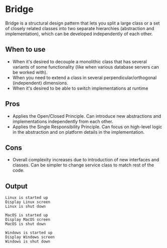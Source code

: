 # Bridge

Bridge is a structural design pattern that lets you split a large class or a set of closely related classes into two separate hierarchies (abstraction and implementation), which can be developed independently of each other.

## When to use

* When it's desired to decouple a monolithic class that has several variants of some functionality (like when various database servers can be worked with).
* When you need to extend a class in several perpendicular/orthogonal (independent) dimensions.
* When it's desired to be able to switch implementations at runtime

## Pros

* Applies the Open/Closed Principle. Can introduce new abstractions and implementations independently from each other.
* Applies the Single Responsibility Principle. Can focus on high-level logic in the abstraction and on platform details in the implementation.

## Cons

* Overall complexity increases due to introduction of new interfaces and classes. Can be simpler to change service class to match rest of the code.

## Output

```
Linux is started up
Display Linux screen
Linux is shut down

MacOS is started up
Display MacOS screen
MacOS is shut down

Windows is started up
Display Windows screen
Windows is shut down
```